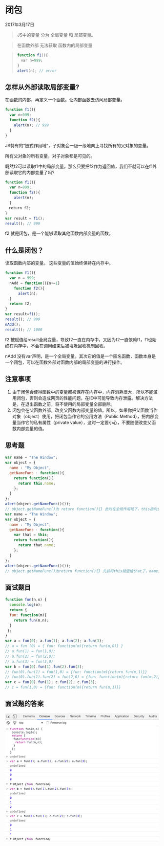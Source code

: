 # 闭包

2017年3月17日

> JS中的变量 分为 全局变量 和 局部变量。

> 在函数外部 无法获取 函数内的局部变量

> ```javascript
>function f1(){
>　var n=999;
>}
>alert(n); // error
> ```

## 怎样从外部读取局部变量?

在函数的内部，再定义一个函数。让内部函数去访问局部变量。

```javascript
function f1(){
  var n=999;
  function f2(){
    alert(n); // 999
  }
}
```

JS特有的“链式作用域”，子对象会一级一级地向上寻找所有的父对象的变量。

所有父对象的所有变量，对子对象都是可见的。

既然f2可以读取f1中的局部变量，那么只要把f2作为返回值，我们不就可以在f1外部读取它的内部变量了吗?

```javascript
function f1(){
  var n=999;
  function f2(){
    alert(n);
  }
　return f2;
}
var result = f1();
result(); // 999
```

f2 就是闭包，是一个能够读取其他函数内部变量的函数。

## 什么是闭包？

读取函数内部的变量。
这些变量的值始终保持在内存中。

```javascript
function f1(){
  var n = 999;
  nAdd = function(){n+=1}
    function f2(){
      alert(n);
  }
  return f2;
}
var result=f1();
result(); // 999
nAdd();
result(); // 1000
```

f2 被赋值给result全局变量，导致f2一直在内存中，又因为f2一直依赖f1，f1也始终在内存中，不会在调用结束后被垃圾回收机制回收。

nAdd 没有var声明，是一个全局变量。其次它的值是一个匿名函数，函数本身是一个闭包，可以在函数外部对函数内部的局部变量的进行操作。

## 注意事项

1. 由于闭包会使得函数中的变量都被保存在内存中，内存消耗很大，所以不能滥用闭包，否则会造成网页的性能问题，在IE中可能导致内存泄露。解决方法是，在退出函数之前，将不使用的局部变量全部删除。
2. 闭包会在父函数外部，改变父函数内部变量的值。所以，如果你把父函数当作对象（object）使用，把闭包当作它的公用方法（Public Method），把内部变量当作它的私有属性（private value），这时一定要小心，不要随便改变父函数内部变量的值。

## 思考题

```javascript
var name = "The Window";
var object = {
  name : "My Object",
  getNameFunc : function(){
    return function(){
      return this.name;
    };
  }
};
alert(object.getNameFunc()());
// object.getNameFunc()为 return function(){} 此时在全局作用域下，this指向全局，name为“the window”
var name = "The Window";
var object = {
  name : "My Object",
  getNameFunc : function(){
    var that = this;
    return function(){
      return that.name;
    };
  }
};
alert(object.getNameFunc()());
// object.getNameFunc()为return function(){} 先前将this赋值给that了，name为“My Object”
```

## 面试题目

```javascript
function fun(n,o) {
  console.log(o);
  return {
  fun: function(m){
    return fun(m,n);
  }
 };
}
var a = fun(0); a.fun(1); a.fun(2); a.fun(3);
// a = fun (0) = { fun: function(m){return fun(m,0)} }
// a.fun(1) = fun(1,0);
// a.fun(2) = fun(2,0);
// a.fun(3) = fun(3,0)
var b = fun(0).fun(1).fun(2).fun(3);
// fun(0).fun(1) = fun(1,0) = {fun: function(m){return fun(m,1)}}
// fun(0).fun(1).fun(2) = fun(2,0) = {fun: function(m){return fun(m,2)}}
var c = fun(0).fun(1); c.fun(2); c.fun(3);
// c = fun(1,0) = {fun: function(m){return fun(m,1)}}
```

## 面试题的答案
![answer](_media/closure.jpg)